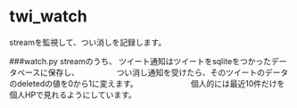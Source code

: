 # twi_watch
streamを監視して、つい消しを記録します。


###watch.py
streamのうち、
ツイート通知はツイートをsqliteをつかったデータベースに保存し、　　　　　
つい消し通知を受けたら、そのツイートのデータのdeletedの値を0から1に変えます。　　　　　　　
個人的には最近10件だけを個人HPで見れるようにしています。　　

